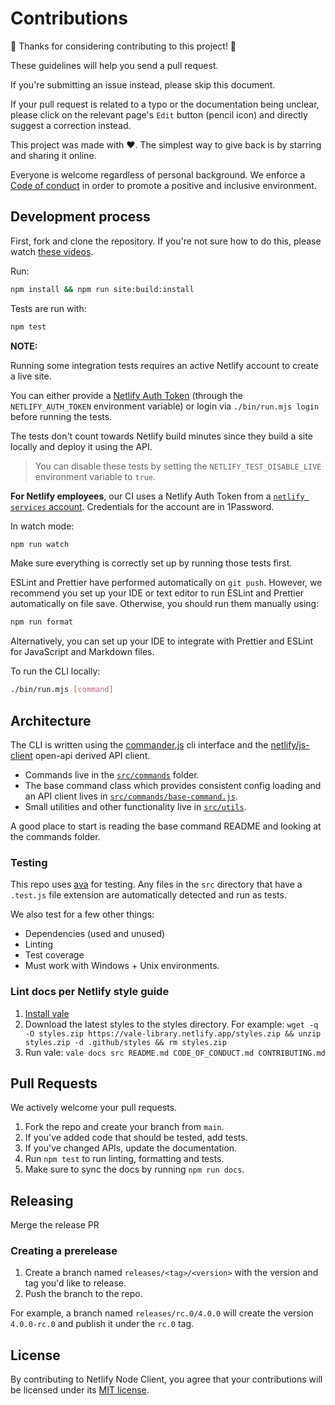 # Contributions

🎉 Thanks for considering contributing to this project! 🎉

These guidelines will help you send a pull request.

If you're submitting an issue instead, please skip this document.

If your pull request is related to a typo or the documentation being unclear, please click on the relevant page's `Edit`
button (pencil icon) and directly suggest a correction instead.

This project was made with ❤️. The simplest way to give back is by starring and sharing it online.

Everyone is welcome regardless of personal background. We enforce a [Code of conduct](CODE_OF_CONDUCT.md) in order to
promote a positive and inclusive environment.

## Development process

First, fork and clone the repository. If you're not sure how to do this, please watch
[these videos](https://egghead.io/courses/how-to-contribute-to-an-open-source-project-on-github).

Run:

```bash
npm install && npm run site:build:install
```

Tests are run with:

```bash
npm test
```

**NOTE:**

Running some integration tests requires an active Netlify account to create a live site.

You can either provide a [Netlify Auth Token](https://docs.netlify.com/cli/get-started/#obtain-a-token-in-the-netlify-ui) (through the `NETLIFY_AUTH_TOKEN` environment variable) or login via `./bin/run.mjs login` before running the tests.

The tests don't count towards Netlify build minutes since they build a site locally and deploy it using the API.

> You can disable these tests by setting the `NETLIFY_TEST_DISABLE_LIVE` environment variable to `true`.

**For Netlify employees**, our CI uses a Netlify Auth Token from a [`netlify services` account](https://app.netlify.com/teams/netlify-services/sites). Credentials for the account are in 1Password.

In watch mode:

```bash
npm run watch
```

Make sure everything is correctly set up by running those tests first.

ESLint and Prettier have performed automatically on `git push`. However, we recommend you set up your IDE or text editor
to run ESLint and Prettier automatically on file save. Otherwise, you should run them manually using:

```bash
npm run format
```

Alternatively, you can set up your IDE to integrate with Prettier and ESLint for JavaScript and Markdown files.

To run the CLI locally:

```bash
./bin/run.mjs [command]
```

## Architecture

The CLI is written using the [commander.js](https://github.com/tj/commander.js/) cli interface and the [netlify/js-client](https://github.com/netlify/js-client) open-api derived API client.

- Commands live in the [`src/commands`](src/commands) folder.
- The base command class which provides consistent config loading and an API client lives in [`src/commands/base-command.js`](src/commands/base-command.js).
- Small utilities and other functionality live in [`src/utils`](src/utils).

A good place to start is reading the base command README and looking at the commands folder.

### Testing

This repo uses [ava](https://github.com/avajs/ava) for testing. Any files in the `src` directory that have a `.test.js` file extension are automatically detected and run as tests.

We also test for a few other things:

- Dependencies (used and unused)
- Linting
- Test coverage
- Must work with Windows + Unix environments.

### Lint docs per Netlify style guide

1. [Install vale](https://docs.errata.ai/vale/install)
2. Download the latest styles to the styles directory. For example: `wget -q -O styles.zip https://vale-library.netlify.app/styles.zip && unzip styles.zip -d .github/styles && rm styles.zip`
3. Run vale: `vale docs src README.md CODE_OF_CONDUCT.md CONTRIBUTING.md`

## Pull Requests

We actively welcome your pull requests.

1. Fork the repo and create your branch from `main`.
2. If you've added code that should be tested, add tests.
3. If you've changed APIs, update the documentation.
4. Run `npm test` to run linting, formatting and tests.
5. Make sure to sync the docs by running `npm run docs`.

## Releasing

Merge the release PR

### Creating a prerelease

1. Create a branch named `releases/<tag>/<version>` with the version and tag you'd like to release.
2. Push the branch to the repo.

For example, a branch named `releases/rc.0/4.0.0` will create the version `4.0.0-rc.0` and publish it under the `rc.0` tag.

## License

By contributing to Netlify Node Client, you agree that your contributions will be licensed
under its [MIT license](LICENSE).
